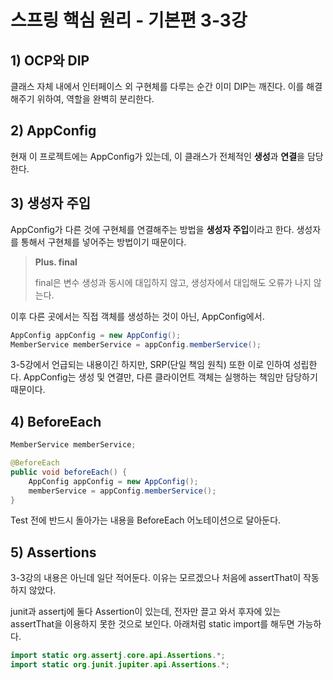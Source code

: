 # 스프링 핵심 원리 - 기본편 3-3강
## 1) OCP와 DIP
클래스 자체 내에서 인터페이스 외 구현체를 다루는 순간 이미 DIP는 깨진다.
이를 해결해주기 위하여, 역할을 완벽히 분리한다.

## 2) AppConfig
현재 이 프로젝트에는 AppConfig가 있는데, 이 클래스가 전체적인 
**생성**과 **연결**을 담당한다. 

## 3) 생성자 주입
AppConfig가 다른 것에 구현체를 연결해주는 방법을 **생성자 주입**이라고 한다.
생성자를 통해서 구현체를 넣어주는 방법이기 때문이다.

> **Plus. final**
> 
> final은 변수 생성과 동시에 대입하지 않고, 생성자에서 대입해도 오류가 나지 않는다.

이후 다른 곳에서는 직접 객체를 생성하는 것이 아닌, AppConfig에서.
```java
AppConfig appConfig = new AppConfig();
MemberService memberService = appConfig.memberService();
```

3-5강에서 언급되는 내용이긴 하지만, SRP(단일 책임 원칙) 또한 이로 인하여 성립한다.
AppConfig는 생성 및 연결만, 다른 클라이언트 객체는 실행하는 책임만 담당하기 때문이다.

 
## 4) BeforeEach
```java
MemberService memberService;

@BeforeEach
public void beforeEach() {
    AppConfig appConfig = new AppConfig();
    memberService = appConfig.memberService();
}
```
Test 전에 반드시 돌아가는 내용을 BeforeEach 어노테이션으로 달아둔다.

## 5) Assertions
3-3강의 내용은 아닌데 일단 적어둔다.
이유는 모르겠으나 처음에 assertThat이 작동하지 않았다.

junit과 assertj에 둘다 Assertion이 있는데, 전자만 끌고 와서 후자에 있는 assertThat을 이용하지 못한 것으로 보인다.
아래처럼 static import를 해두면 가능하다.

```java
import static org.assertj.core.api.Assertions.*;
import static org.junit.jupiter.api.Assertions.*;
```
